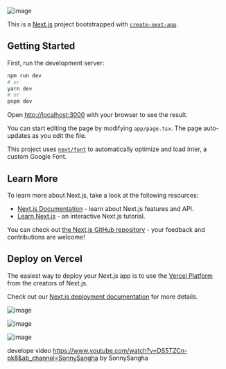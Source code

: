 ![image](https://github.com/SouthKartman/stepzen-weather-app/assets/93534577/77ae7c4c-3869-4383-85b0-dc769198d794) 

This is a [Next.js](https://nextjs.org/) project bootstrapped with [`create-next-app`](https://github.com/vercel/next.js/tree/canary/packages/create-next-app).

## Getting Started

First, run the development server:

```bash
npm run dev
# or
yarn dev
# or
pnpm dev
```

Open [http://localhost:3000](http://localhost:3000) with your browser to see the result.

You can start editing the page by modifying `app/page.tsx`. The page auto-updates as you edit the file.

This project uses [`next/font`](https://nextjs.org/docs/basic-features/font-optimization) to automatically optimize and load Inter, a custom Google Font.

## Learn More

To learn more about Next.js, take a look at the following resources:

- [Next.js Documentation](https://nextjs.org/docs) - learn about Next.js features and API.
- [Learn Next.js](https://nextjs.org/learn) - an interactive Next.js tutorial.

You can check out [the Next.js GitHub repository](https://github.com/vercel/next.js/) - your feedback and contributions are welcome!

## Deploy on Vercel

The easiest way to deploy your Next.js app is to use the [Vercel Platform](https://vercel.com/new?utm_medium=default-template&filter=next.js&utm_source=create-next-app&utm_campaign=create-next-app-readme) from the creators of Next.js.

Check out our [Next.js deployment documentation](https://nextjs.org/docs/deployment) for more details.


![image](https://github.com/SouthKartman/stepzen-weather-app/assets/93534577/f63d8d37-072c-4b2a-9853-ae3bec5ef79c)

![image](https://github.com/SouthKartman/stepzen-weather-app/assets/93534577/e4f15c33-6016-428b-951f-7787d2ff1179)

![image](https://github.com/SouthKartman/stepzen-weather-app/assets/93534577/77ae7c4c-3869-4383-85b0-dc769198d794)



develope video https://www.youtube.com/watch?v=DS5TZCn-pk8&ab_channel=SonnySangha by SonnySangha

